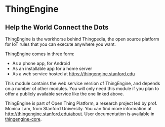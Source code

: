 # ThingEngine

## Help the World Connect the Dots

ThingEngine is the workhorse behind Thingpedia, the open source platform for IoT rules
that you can execute anywhere you want.

ThingEngine comes in three form:

- As a phone app, for Android
- As an installable app for a home server
- As a web service hosted at <https://thingengine.stanford.edu>

This module contains the web service version of ThingEngine, and
depends on a number of other modules. You will only need this module
if you plan to offer a publicly available service like the one linked
above.

ThingEngine is part of Open Thing Platform, a research project led by
prof. Monica Lam, from Stanford University.  You can find more
information at <http://thingengine.stanford.edu/about>. User
documentation is available in
[thingengine-core](https://github.com/Stanford-IoT-Lab/thingengine-core).
